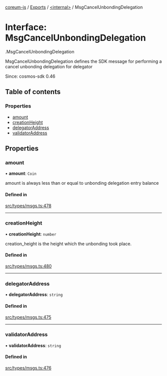 [coreum-js](../README.md) / [Exports](../modules.md) / [<internal\>](../modules/internal_.md) / MsgCancelUnbondingDelegation

# Interface: MsgCancelUnbondingDelegation

[<internal>](../modules/internal_.md).MsgCancelUnbondingDelegation

MsgCancelUnbondingDelegation defines the SDK message for performing a cancel unbonding delegation for delegator

Since: cosmos-sdk 0.46

## Table of contents

### Properties

- [amount](internal_.MsgCancelUnbondingDelegation.md#amount)
- [creationHeight](internal_.MsgCancelUnbondingDelegation.md#creationheight)
- [delegatorAddress](internal_.MsgCancelUnbondingDelegation.md#delegatoraddress)
- [validatorAddress](internal_.MsgCancelUnbondingDelegation.md#validatoraddress)

## Properties

### amount

• **amount**: `Coin`

amount is always less than or equal to unbonding delegation entry balance

#### Defined in

[src/types/msgs.ts:478](https://github.com/PyramydLabs/coreum-js/blob/37d165f/src/types/msgs.ts#L478)

___

### creationHeight

• **creationHeight**: `number`

creation_height is the height which the unbonding took place.

#### Defined in

[src/types/msgs.ts:480](https://github.com/PyramydLabs/coreum-js/blob/37d165f/src/types/msgs.ts#L480)

___

### delegatorAddress

• **delegatorAddress**: `string`

#### Defined in

[src/types/msgs.ts:475](https://github.com/PyramydLabs/coreum-js/blob/37d165f/src/types/msgs.ts#L475)

___

### validatorAddress

• **validatorAddress**: `string`

#### Defined in

[src/types/msgs.ts:476](https://github.com/PyramydLabs/coreum-js/blob/37d165f/src/types/msgs.ts#L476)
